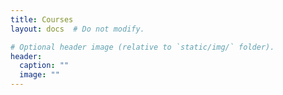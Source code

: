```yaml
---
title: Courses
layout: docs  # Do not modify.

# Optional header image (relative to `static/img/` folder).
header:
  caption: ""
  image: ""
---
```

